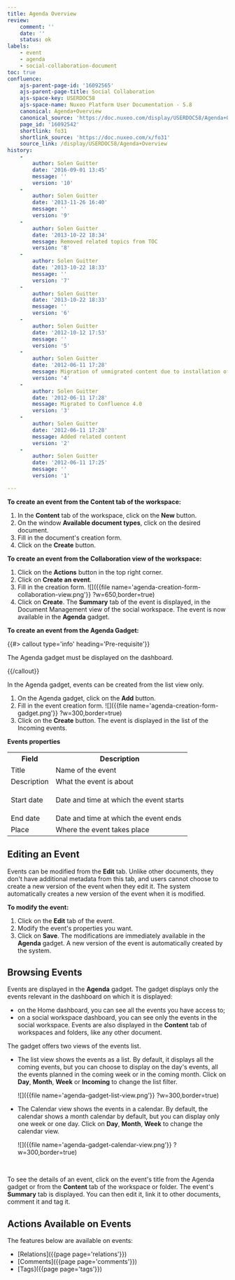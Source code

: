 ```yaml
---
title: Agenda Overview
review:
    comment: ''
    date: ''
    status: ok
labels:
    - event
    - agenda
    - social-collaboration-document
toc: true
confluence:
    ajs-parent-page-id: '16092565'
    ajs-parent-page-title: Social Collaboration
    ajs-space-key: USERDOC58
    ajs-space-name: Nuxeo Platform User Documentation - 5.8
    canonical: Agenda+Overview
    canonical_source: 'https://doc.nuxeo.com/display/USERDOC58/Agenda+Overview'
    page_id: '16092542'
    shortlink: fo31
    shortlink_source: 'https://doc.nuxeo.com/x/fo31'
    source_link: /display/USERDOC58/Agenda+Overview
history:
    - 
        author: Solen Guitter
        date: '2016-09-01 13:45'
        message: ''
        version: '10'
    - 
        author: Solen Guitter
        date: '2013-11-26 16:40'
        message: ''
        version: '9'
    - 
        author: Solen Guitter
        date: '2013-10-22 18:34'
        message: Removed related topics from TOC
        version: '8'
    - 
        author: Solen Guitter
        date: '2013-10-22 18:33'
        message: ''
        version: '7'
    - 
        author: Solen Guitter
        date: '2013-10-22 18:33'
        message: ''
        version: '6'
    - 
        author: Solen Guitter
        date: '2012-10-12 17:53'
        message: ''
        version: '5'
    - 
        author: Solen Guitter
        date: '2012-06-11 17:28'
        message: Migration of unmigrated content due to installation of a new plugin
        version: '4'
    - 
        author: Solen Guitter
        date: '2012-06-11 17:28'
        message: Migrated to Confluence 4.0
        version: '3'
    - 
        author: Solen Guitter
        date: '2012-06-11 17:28'
        message: Added related content
        version: '2'
    - 
        author: Solen Guitter
        date: '2012-06-11 17:25'
        message: ''
        version: '1'

---
```

**To create an event from the Content tab of the workspace:**

1.  In the **Content** tab of the workspace, click on the **New** button.
2.  On the window **Available document types**, click on the desired document.
3.  Fill in the document's creation form.
4.  Click on the **Create** button.

**To create an event from the Collaboration view of the workspace:**

1.  Click on the **Actions** button in the top right corner.
2.  Click on **Create an event**.
3.  Fill in the creation form.
    ![]({{file name='agenda-creation-form-collaboration-view.png'}} ?w=650,border=true)
4.  Click on **Create**.
    The **Summary** tab of the event is displayed, in the Document Management view of the social workspace.
    The event is now available in the **Agenda** gadget.

**To create an event from the Agenda Gadget:**

{{#> callout type='info' heading='Pre-requisite'}}

The Agenda gadget must be displayed on the dashboard.

{{/callout}}

In the Agenda gadget, events can be created from the list view only.

1.  On the Agenda gadget, click on the **Add** button.
2.  Fill in the event creation form.
    ![]({{file name='agenda-creation-form-gadget.png'}} ?w=300,border=true)
3.  Click on the **Create** button.
    The event is displayed in the list of the Incoming events.

**Events properties**

<div class="table-scroll"><table class="hover"><tbody><tr><th colspan="1">Field</th><th colspan="1">Description</th></tr><tr><td colspan="1">Title</td><td colspan="1">Name of the event</td></tr><tr><td colspan="1">Description</td><td colspan="1">What the event is about</td></tr><tr><td colspan="1">Start date</td><td colspan="1">

Date and time at which the event starts

</td></tr><tr><td colspan="1">End date</td><td colspan="1">Date and time at which the event ends</td></tr><tr><td colspan="1">Place</td><td colspan="1">Where the event takes place</td></tr></tbody></table></div>

## Editing an Event

Events can be modified from the **Edit** tab. Unlike other documents, they don't have additional metadata from this tab, and users cannot choose to create a new version of the event when they edit it. The system automatically creates a new version of the event when it is modified.

**To modify the event:**

1.  Click on the **Edit** tab of the event.
2.  Modify the event's properties you want.
3.  Click on **Save**.
    The modifications are immediately available in the **Agenda** gadget. A new version of the event is automatically created by the system.

## Browsing Events

Events are displayed in the **Agenda** gadget. The gadget displays only the events relevant in the dashboard on which it is displayed:

*   on the Home dashboard, you can see all the events you have access to;
*   on a social workspace dashboard, you can see only the events in the social workspace.
    Events are also displayed in the **Content** tab of workspaces and folders, like any other document.

The gadget offers two views of the events list.

*   The list view shows the events as a list. By default, it displays all the coming events, but you can choose to display on the day's events, all the events planned in the coming week or in the coming month. Click on **Day**, **Month**, **Week** or **Incoming** to change the list filter.

    ![]({{file name='agenda-gadget-list-view.png'}} ?w=300,border=true)
*   The Calendar view shows the events in a calendar. By default, the calendar shows a month calendar by default, but you can display only one week or one day. Click on **Day**, **Month**, **Week** to change the calendar view.

    ![]({{file name='agenda-gadget-calendar-view.png'}} ?w=300,border=true)

    &nbsp;

To see the details of an event, click on the event's title from the Agenda gadget or from the **Content** tab of the workspace or folder. The event's **Summary** tab is displayed. You can then edit it, link it to other documents, comment it and tag it.

## Actions Available on Events

The features below are available on events:

*   [Relations]({{page page='relations'}})
*   [Comments]({{page page='comments'}})
*   [Tags]({{page page='tags'}})

&nbsp;